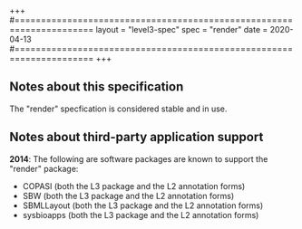 +++
#=====================================================================
layout = "level3-spec"
spec   = "render"
date   = 2020-04-13
#=====================================================================
+++

## Notes about this specification

The "render" specfication is considered stable and in use.


## Notes about third-party application support

**2014**: The following are software packages are known to support the "render" package:
* COPASI (both the L3 package and the L2 annotation forms)
* SBW (both the L3 package and the L2 annotation forms)
* SBMLLayout (both the L3 package and the L2 annotation forms)
* sysbioapps (both the L3 package and the L2 annotation forms)
